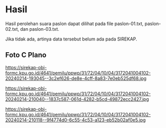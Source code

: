 # Hasil

Hasil perolehan suara paslon dapat dilihat pada file paslon-01.txt, paslon-02.txt, dan paslon-03.txt.

Jika tidak ada, artinya data tersebut belum ada pada SIREKAP.

## Foto C Plano

https://sirekap-obj-formc.kpu.go.id/4641/pemilu/ppwp/31/72/04/10/04/3172041004102-20240214-193045--3c2ef626-de8e-4cff-8a83-7e0eb525df68.jpg

https://sirekap-obj-formc.kpu.go.id/4641/pemilu/ppwp/31/72/04/10/04/3172041004102-20240214-210040--1837c587-061d-4282-b5cd-49872ecc2427.jpg

https://sirekap-obj-formc.kpu.go.id/4641/pemilu/ppwp/31/72/04/10/04/3172041004102-20240214-210118--9f4774d0-6c55-4c53-a123-eb52b02af0e5.jpg

